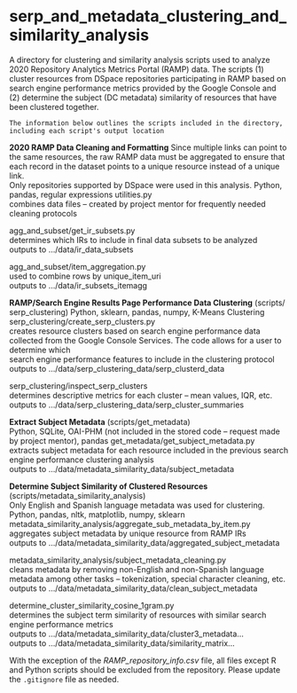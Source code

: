 # serp_and_metadata_clustering_and_similarity_analysis

A directory for clustering and similarity analysis scripts used to analyze 2020 Repository Analytics Metrics Portal (RAMP) data. The scripts (1) cluster resources from DSpace repositories participating in RAMP based on search engine performance metrics provided by the Google Console and (2) determine the subject (DC metadata) similarity of resources that have been clustered together.
```
The information below outlines the scripts included in the directory, including each script's output location
```
**2020 RAMP Data Cleaning and Formatting**
Since multiple links can point to the same resources, the raw RAMP data must be aggregated to ensure that each record in the dataset points to a unique resource instead of a unique link. 
<br>Only repositories supported by DSpace were used in this analysis.	Python, pandas, regular expressions	utilities.py
<br>combines data files – created by project mentor for frequently needed cleaning protocols

agg_and_subset/get_ir_subsets.py
<br>determines which IRs to include in final data subsets to be analyzed
<br>outputs to …/data/ir_data_subsets

agg_and_subset/item_aggregation.py 
<br>used to combine rows by unique_item_uri
<br>outputs to …/data/ir_subsets_itemagg

**RAMP/Search Engine Results Page Performance Data Clustering**
(scripts/ serp_clustering)	Python, sklearn, pandas, numpy, K-Means Clustering	serp_clustering/create_serp_clusters.py
<br>creates resource clusters based on search engine performance data collected from the Google Console Services. The code allows for a user to determine which <br>search engine performance features to include in the clustering protocol
<br>outputs to …/data/serp_clustering_data/serp_clusterd_data

serp_clustering/inspect_serp_clusters
<br>determines descriptive metrics for each cluster – mean values, IQR, etc.
<br>outputs to …/data/serp_clustering_data/serp_cluster_summaries

**Extract Subject Metadata**
(scripts/get_metadata)
<br>Python, SQLite, OAI-PHM (not included in the stored code – request made by project mentor), pandas	get_metadata/get_subject_metadata.py 
<br>extracts subject metadata for each resource included in the previous search engine performance clustering analysis
<br>outputs to …/data/metadata_similarity_data/subject_metadata

**Determine Subject Similarity of Clustered Resources**
(scripts/metadata_similarity_analysis)
<br>Only English and Spanish language metadata was used for clustering.	Python, pandas, nltk, matplotlib, numpy, sklearn <br>metadata_similarity_analysis/aggregate_sub_metadata_by_item.py 
<br>aggregates subject metadata by unique resource from RAMP IRs
<br>outputs to …/data/metadata_similarity_data/aggregated_subject_metadata

metadata_similarity_analysis/subject_metadata_cleaning.py 
<br>cleans metadata by removing non-English and non-Spanish language metadata among other tasks – tokenization, special character cleaning, etc. 
<br>outputs to …/data/metadata_similarity_data/clean_subject_metadata

determine_cluster_similarity_cosine_1gram.py 
<br>determines the subject term similarity of resources with similar search engine performance metrics
<br>outputs to …/data/metadata_similarity_data/cluster3_metadata…
<br>outputs to …/data/metadata_similarity_data/similarity_matrix…



With the exception of the *RAMP_repository_info.csv* file, all files except R and Python scripts should be excluded from the repository. Please update the ```.gitignore``` file as needed.

